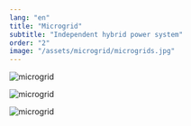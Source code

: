 ```yaml
---
lang: "en"
title: "Microgrid"
subtitle: "Independent hybrid power system"
order: "2"
image: "/assets/microgrid/microgrids.jpg"
---
```


![microgrid](/assets/microgrid/10.png)

![microgrid](/assets/microgrid/microgrid__small.jpg)

![microgrid](/assets/microgrid/microgrid__big.jpg)
